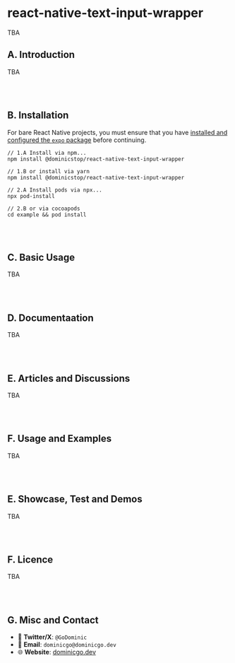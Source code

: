 # react-native-text-input-wrapper

TBA

## A. Introduction

TBA

<br><br>

## B. Installation

For bare React Native projects, you must ensure that you have [installed and configured the `expo` package](https://docs.expo.dev/bare/installing-expo-modules/) before continuing.

```
// 1.A Install via npm...
npm install @dominicstop/react-native-text-input-wrapper

// 1.B or install via yarn
npm install @dominicstop/react-native-text-input-wrapper

// 2.A Install pods via npx...
npx pod-install

// 2.B or via cocoapods
cd example && pod install
```

<br><br>

## C. Basic Usage

TBA

<br><br>

## D.  Documentaation

TBA

<br><br>

## E.  Articles and Discussions

TBA

<br><br>

## F.  Usage and Examples

TBA

<br><br>

## E.  Showcase, Test and Demos

TBA

<br><br>

## F.  Licence

TBA

<br><br>

## G.  Misc and Contact

* 🐤 **Twitter/X**: `@GoDominic`
* 💌 **Email**: `dominicgo@dominicgo.dev`
* 🌐 **Website**: [dominicgo.dev](https://dominicgo.dev)
